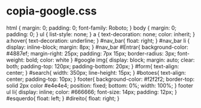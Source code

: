 # copia-google.css

html {
    margin: 0;
    padding: 0;
    font-family: Roboto;
}
body {
    margin: 0;
    padding: 0;
}
ul {
    list-style: none;
}
a {
     text-decoration: none;
     color: inherit;
}
a:hover{
    text-decoration: underline;
}
#nav_bar{
    float: right;
}
#nav_bar li { 
    display: inline-block;
    margin: 8px;
}
#nav_bar #Entrar{
    background-color: #4887ef;
    margin-right: 25px;
    padding: 7px 15px;
    border-radius: 3px;
    font-weight: bold;
    color: white
}
#google img{
    display: block;
    margin: auto;
    clear: both;
    padding-top: 120px;
    padding-bottom: 20px;
}
#form{
   text-align: center;
}
#search{
    width: 350px;
    line-height: 15px;
}
#botoes{
    text-align: center;
    padding-top: 10px;
}
footer{
    background-color: #f2f2f2;
    border-top: solid 2px color #e4e4e4;
    position: fixed;
    bottom: 0%;
    width: 100%;
}
footer ul li{
    display: inline;
    color: #666666;
    font-size: 14px;
    padding: 12px;
}
#esquerdo{
    float: left;
}
#direito{
    float: right;
}
